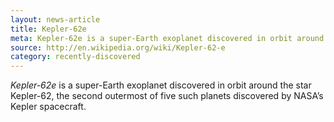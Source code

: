 ```yaml
---
layout: news-article
title: Kepler-62e
meta: Kepler-62e is a super-Earth exoplanet discovered in orbit around the star Kepler-62
source: http://en.wikipedia.org/wiki/Kepler-62-e
category: recently-discovered
---
```


*Kepler-62e* is a super-Earth exoplanet discovered in orbit around the star Kepler-62, the second outermost of five such planets discovered by NASA’s Kepler spacecraft.
